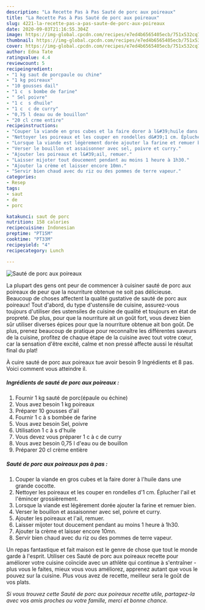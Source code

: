 ```yaml
---
description: "La Recette Pas à Pas Sauté de porc aux poireaux"
title: "La Recette Pas à Pas Sauté de porc aux poireaux"
slug: 4221-la-recette-pas-a-pas-saute-de-porc-aux-poireaux
date: 2020-09-03T21:16:55.304Z
image: https://img-global.cpcdn.com/recipes/e7ed4b6565405ecb/751x532cq70/saute-de-porc-aux-poireaux-photo-principale-de-la-recette.jpg
thumbnail: https://img-global.cpcdn.com/recipes/e7ed4b6565405ecb/751x532cq70/saute-de-porc-aux-poireaux-photo-principale-de-la-recette.jpg
cover: https://img-global.cpcdn.com/recipes/e7ed4b6565405ecb/751x532cq70/saute-de-porc-aux-poireaux-photo-principale-de-la-recette.jpg
author: Edna Tate
ratingvalue: 4.4
reviewcount: 5
recipeingredient:
- "1 kg saut de porcpaule ou chine"
- "1 kg poireaux"
- "10 gousses dail"
- "1 c  s bombe de farine"
- " Sel poivre"
- "1 c  s dhuile"
- "1 c  c de curry"
- "0,75 l deau ou de bouillon"
- "20 cl crme entire"
recipeinstructions:
- "Couper la viande en gros cubes et la faire dorer à l&#39;huile dans une grande cocotte."
- "Nettoyer les poireaux et les couper en rondelles d&#39;1 cm. Éplucher l&#39;ail et l&#39;émincer grossièrement."
- "Lorsque la viande est légèrement dorée ajouter la farine et remuer bien."
- "Verser le bouillon et assaisonner avec sel, poivre et curry."
- "Ajouter les poireaux et l&#39;ail, remuer."
- "Laisser mijoter tout doucement pendant au moins 1 heure à 1h30."
- "Ajouter la crème et laisser encore 10mn."
- "Servir bien chaud avec du riz ou des pommes de terre vapeur."
categories:
- Resep
tags:
- saut
- de
- porc

katakunci: saut de porc 
nutrition: 158 calories
recipecuisine: Indonesian
preptime: "PT15M"
cooktime: "PT33M"
recipeyield: "4"
recipecategory: Lunch

---
```



![Sauté de porc aux poireaux](https://img-global.cpcdn.com/recipes/e7ed4b6565405ecb/751x532cq70/saute-de-porc-aux-poireaux-photo-principale-de-la-recette.jpg)

La plupart des gens ont peur de commencer à cuisiner sauté de porc aux poireaux de peur que la nourriture obtenue ne soit pas délicieuse. Beaucoup de choses affectent la qualité gustative de sauté de porc aux poireaux! Tout d'abord, du type d'ustensile de cuisine, assurez-vous toujours d'utiliser des ustensiles de cuisine de qualité et toujours en état de propreté. De plus, pour que la nourriture ait un goût fort, vous devez bien sûr utiliser diverses épices pour que la nourriture obtenue ait bon goût. De plus, prenez beaucoup de pratique pour reconnaître les différentes saveurs de la cuisine, profitez de chaque étape de la cuisine avec tout votre cœur, car la sensation d'être excité, calme et non pressé affecte aussi le résultat final du plat!

<!--inarticleads1-->

À cuire sauté de porc aux poireaux tue avoir besoin 9 Ingrédients et 8 pas. Voici comment vous atteindre il.

##### Ingrédients de sauté de porc aux poireaux :

1. Fournir 1 kg sauté de porc(épaule ou échine)
1. Vous avez besoin 1 kg poireaux
1. Préparer 10 gousses d&#39;ail
1. Fournir 1 c à s bombée de farine
1. Vous avez besoin  Sel, poivre
1. Utilisation 1 c à s d&#39;huile
1. Vous devez vous préparer 1 c à c de curry
1. Vous avez besoin 0,75 l d&#39;eau ou de bouillon
1. Préparer 20 cl crème entière




<!--inarticleads2-->

##### Sauté de porc aux poireaux pas à pas :

1. Couper la viande en gros cubes et la faire dorer à l&#39;huile dans une grande cocotte.
1. Nettoyer les poireaux et les couper en rondelles d&#39;1 cm. Éplucher l&#39;ail et l&#39;émincer grossièrement.
1. Lorsque la viande est légèrement dorée ajouter la farine et remuer bien.
1. Verser le bouillon et assaisonner avec sel, poivre et curry.
1. Ajouter les poireaux et l&#39;ail, remuer.
1. Laisser mijoter tout doucement pendant au moins 1 heure à 1h30.
1. Ajouter la crème et laisser encore 10mn.
1. Servir bien chaud avec du riz ou des pommes de terre vapeur.




<!--inarticleads1-->

<p>
Un repas fantastique et fait maison est le genre de chose que tout le monde garde à l'esprit. Utiliser ces Sauté de porc aux poireaux recette pour améliorer votre cuisine coïncide avec un athlète qui continue à s'entraîner - plus vous le faites, mieux vous vous améliorez, apprenez autant que vous le pouvez sur la cuisine. Plus vous avez de recette, meilleur sera le goût de vos plats.
</p>

<p>
<i>Si vous trouvez cette Sauté de porc aux poireaux recette utile, partagez-la avec vos amis proches ou votre famille, merci et bonne chance.</i>
</p>
